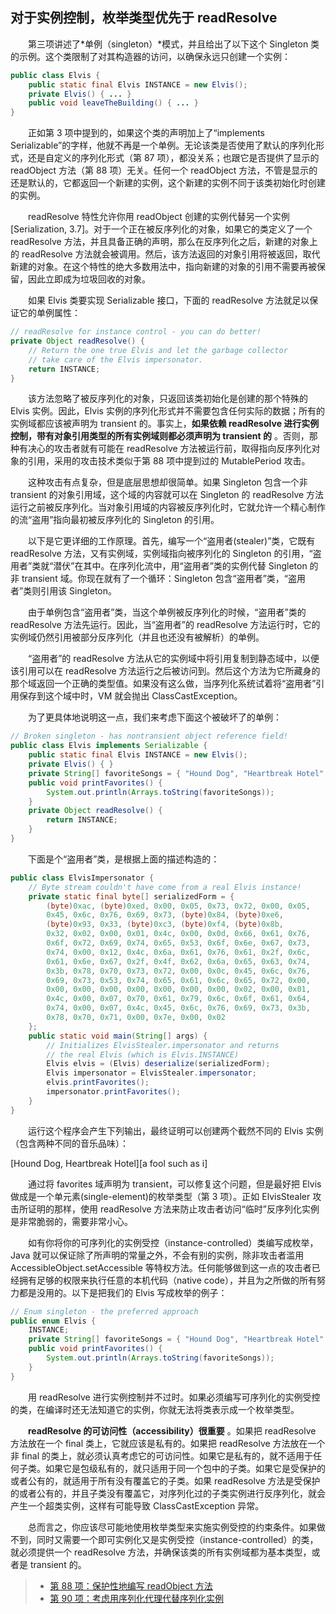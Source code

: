 ## 对于实例控制，枚举类型优先于 readResolve

&emsp;&emsp;第三项讲述了*单例（singleton）*模式，并且给出了以下这个 Singleton 类的示例。这个类限制了对其构造器的访问，以确保永远只创建一个实例：

```java
public class Elvis {
    public static final Elvis INSTANCE = new Elvis();
    private Elvis() { ... }
    public void leaveTheBuilding() { ... }
}
```

&emsp;&emsp;正如第 3 项中提到的，如果这个类的声明加上了“implements Serializable”的字样，他就不再是一个单例。无论该类是否使用了默认的序列化形式，还是自定义的序列化形式（第 87 项），都没关系；也跟它是否提供了显示的 readObject 方法（第 88 项）无关。任何一个 readObject 方法，不管是显示的还是默认的，它都返回一个新建的实例，这个新建的实例不同于该类初始化时创建的实例。

&emsp;&emsp;readResolve 特性允许你用 readObject 创建的实例代替另一个实例\[Serialization, 3.7\]。对于一个正在被反序列化的对象，如果它的类定义了一个 readResolve 方法，并且具备正确的声明，那么在反序列化之后，新建的对象上的 readResolve 方法就会被调用。然后，该方法返回的对象引用将被返回，取代新建的对象。在这个特性的绝大多数用法中，指向新建的对象的引用不需要再被保留，因此立即成为垃圾回收的对象。

&emsp;&emsp;如果 Elvis 类要实现 Serializable 接口，下面的 readResolve 方法就足以保证它的单例属性：

```java
// readResolve for instance control - you can do better!
private Object readResolve() {
    // Return the one true Elvis and let the garbage collector
    // take care of the Elvis impersonator.
    return INSTANCE;
}
```

&emsp;&emsp;该方法忽略了被反序列化的对象，只返回该类初始化是创建的那个特殊的 Elvis 实例。因此，Elvis 实例的序列化形式并不需要包含任何实际的数据；所有的实例域都应该被声明为 transient 的。事实上，**如果依赖 readResolve 进行实例控制，带有对象引用类型的所有实例域则都必须声明为 transient 的** 。否则，那种有决心的攻击者就有可能在 readResolve 方法被运行前，取得指向反序列化对象的引用，采用的攻击技术类似于第 88 项中提到过的 MutablePeriod 攻击。

&emsp;&emsp;这种攻击有点复杂，但是底层思想却很简单。如果 Singleton 包含一个非 transient 的对象引用域，这个域的内容就可以在 Singleton 的 readResolve 方法运行之前被反序列化。当对象引用域的内容被反序列化时，它就允许一个精心制作的流“盗用”指向最初被反序列化的 Singleton 的引用。

&emsp;&emsp;以下是它更详细的工作原理。首先，编写一个“盗用者(stealer)”类，它既有 readResolve 方法，又有实例域，实例域指向被序列化的 Singleton 的引用，“盗用者”类就“潜伏”在其中。在序列化流中，用“盗用者”类的实例代替 Singleton 的非 transient 域。你现在就有了一个循环：Singleton 包含“盗用者”类，“盗用者”类则引用该 Singleton。

&emsp;&emsp;由于单例包含“盗用者”类，当这个单例被反序列化的时候，“盗用者”类的 readResolve 方法先运行。因此，当“盗用者”的 readResolve 方法运行时，它的实例域仍然引用被部分反序列化（并且也还没有被解析）的单例。

&emsp;&emsp;“盗用者”的 readResolve 方法从它的实例域中将引用复制到静态域中，以便该引用可以在 readResolve 方法运行之后被访问到。然后这个方法为它所藏身的那个域返回一个正确的类型值。如果没有这么做，当序列化系统试着将“盗用者”引用保存到这个域中时，VM 就会抛出 ClassCastException。

&emsp;&emsp;为了更具体地说明这一点，我们来考虑下面这个被破坏了的单例：

```java
// Broken singleton - has nontransient object reference field!
public class Elvis implements Serializable {
    public static final Elvis INSTANCE = new Elvis();
    private Elvis() { }
    private String[] favoriteSongs = { "Hound Dog", "Heartbreak Hotel" };
    public void printFavorites() {
        System.out.println(Arrays.toString(favoriteSongs));
    }
    private Object readResolve() {
        return INSTANCE;
    }
}
```

&emsp;&emsp;下面是个“盗用者”类，是根据上面的描述构造的：

```java
public class ElvisImpersonator {
    // Byte stream couldn't have come from a real Elvis instance!
    private static final byte[] serializedForm = {
        (byte)0xac, (byte)0xed, 0x00, 0x05, 0x73, 0x72, 0x00, 0x05,
        0x45, 0x6c, 0x76, 0x69, 0x73, (byte)0x84, (byte)0xe6,
        (byte)0x93, 0x33, (byte)0xc3, (byte)0xf4, (byte)0x8b,
        0x32, 0x02, 0x00, 0x01, 0x4c, 0x00, 0x0d, 0x66, 0x61, 0x76,
        0x6f, 0x72, 0x69, 0x74, 0x65, 0x53, 0x6f, 0x6e, 0x67, 0x73,
        0x74, 0x00, 0x12, 0x4c, 0x6a, 0x61, 0x76, 0x61, 0x2f, 0x6c,
        0x61, 0x6e, 0x67, 0x2f, 0x4f, 0x62, 0x6a, 0x65, 0x63, 0x74,
        0x3b, 0x78, 0x70, 0x73, 0x72, 0x00, 0x0c, 0x45, 0x6c, 0x76,
        0x69, 0x73, 0x53, 0x74, 0x65, 0x61, 0x6c, 0x65, 0x72, 0x00,
        0x00, 0x00, 0x00, 0x00, 0x00, 0x00, 0x00, 0x02, 0x00, 0x01,
        0x4c, 0x00, 0x07, 0x70, 0x61, 0x79, 0x6c, 0x6f, 0x61, 0x64,
        0x74, 0x00, 0x07, 0x4c, 0x45, 0x6c, 0x76, 0x69, 0x73, 0x3b,
        0x78, 0x70, 0x71, 0x00, 0x7e, 0x00, 0x02
    };
    public static void main(String[] args) {
        // Initializes ElvisStealer.impersonator and returns
        // the real Elvis (which is Elvis.INSTANCE)
        Elvis elvis = (Elvis) deserialize(serializedForm);
        Elvis impersonator = ElvisStealer.impersonator;
        elvis.printFavorites();
        impersonator.printFavorites();
    }
}
```

&emsp;&emsp;运行这个程序会产生下列输出，最终证明可以创建两个截然不同的 Elvis 实例（包含两种不同的音乐品味）：

[Hound Dog, Heartbreak Hotel][a fool such as i]

&emsp;&emsp;通过将 favorites 域声明为 transient，可以修复这个问题，但是最好把 Elvis 做成是一个单元素(single-element)的枚举类型（第 3 项）。正如 ElvisStealer 攻击所证明的那样，使用 readResolve 方法来防止攻击者访问“临时”反序列化实例是非常脆弱的，需要非常小心。

&emsp;&emsp;如有你将你的可序列化的实例受控（instance-controlled）类编写成枚举，Java 就可以保证除了所声明的常量之外，不会有别的实例，除非攻击者滥用 AccessibleObject.setAccessible 等特权方法。任何能够做到这一点的攻击者已经拥有足够的权限来执行任意的本机代码（native code），并且为之所做的所有努力都是没用的。以下是把我们的 Elvis 写成枚举的例子：

```java
// Enum singleton - the preferred approach
public enum Elvis {
    INSTANCE;
    private String[] favoriteSongs = { "Hound Dog", "Heartbreak Hotel" };
    public void printFavorites() {
        System.out.println(Arrays.toString(favoriteSongs));
    }
}
```

&emsp;&emsp;用 readResolve 进行实例控制并不过时。如果必须编写可序列化的实例受控的类，在编译时还无法知道它的实例，你就无法将类表示成一个枚举类型。

&emsp;&emsp;**readResolve 的可访问性（accessibility）很重要** 。如果把 readResolve 方法放在一个 final 类上，它就应该是私有的。如果把 readResolve 方法放在一个非 final 的类上，就必须认真考虑它的可访问性。如果它是私有的，就不适用于任何子类。如果它是包级私有的，就只适用于同一个包中的子类。如果它是受保护的或者公有的，就适用于所有没有覆盖它的子类。如果 readResolve 方法是受保护的或者公有的，并且子类没有覆盖它，对序列化过的子类实例进行反序列化，就会产生一个超类实例，这样有可能导致 ClassCastException 异常。

&emsp;&emsp;总而言之，你应该尽可能地使用枚举类型来实施实例受控的约束条件。如果做不到，同时又需要一个即可实例化又是实例受控（instance-controlled）的类，就必须提供一个 readResolve 方法，并确保该类的所有实例域都为基本类型，或者是 transient 的。

> - [第 88 项：保护性地编写 readObject 方法](https://gitee.com/lin-mt/effective-java-third-edition/blob/master/第12章：序列化/第88项：保护性地编写readObject方法.md)
> - [第 90 项：考虑用序列化代理代替序列化实例](https://gitee.com/lin-mt/effective-java-third-edition/blob/master/第12章：序列化/第90项：考虑用序列化代理代替序列化实例.md)
